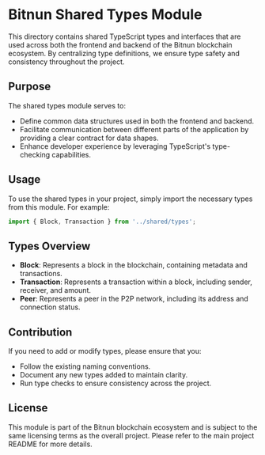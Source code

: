 # Bitnun Shared Types Module

This directory contains shared TypeScript types and interfaces that are used across both the frontend and backend of the Bitnun blockchain ecosystem. By centralizing type definitions, we ensure type safety and consistency throughout the project.

## Purpose

The shared types module serves to:

- Define common data structures used in both the frontend and backend.
- Facilitate communication between different parts of the application by providing a clear contract for data shapes.
- Enhance developer experience by leveraging TypeScript's type-checking capabilities.

## Usage

To use the shared types in your project, simply import the necessary types from this module. For example:

```typescript
import { Block, Transaction } from '../shared/types';
```

## Types Overview

- **Block**: Represents a block in the blockchain, containing metadata and transactions.
- **Transaction**: Represents a transaction within a block, including sender, receiver, and amount.
- **Peer**: Represents a peer in the P2P network, including its address and connection status.

## Contribution

If you need to add or modify types, please ensure that you:

- Follow the existing naming conventions.
- Document any new types added to maintain clarity.
- Run type checks to ensure consistency across the project.

## License

This module is part of the Bitnun blockchain ecosystem and is subject to the same licensing terms as the overall project. Please refer to the main project README for more details.